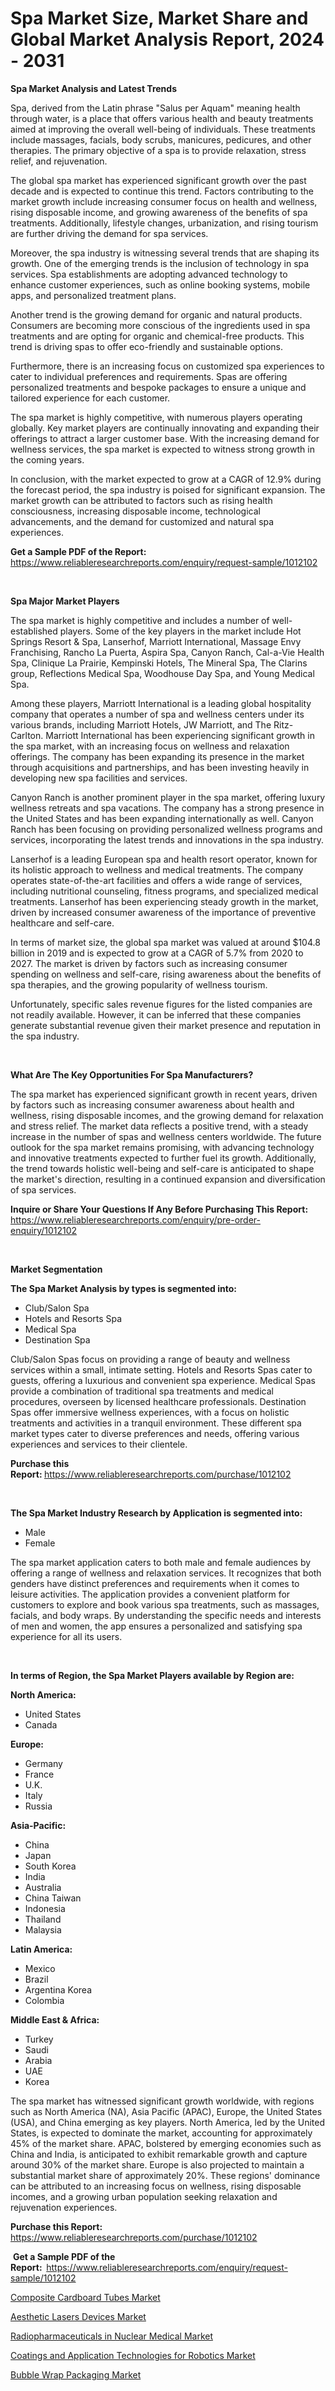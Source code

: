 <p><h1>Spa Market Size, Market Share and Global Market Analysis Report, 2024 - 2031</h1></p><p><strong>Spa Market Analysis and Latest Trends</strong></p>
<p><p>Spa, derived from the Latin phrase "Salus per Aquam" meaning health through water, is a place that offers various health and beauty treatments aimed at improving the overall well-being of individuals. These treatments include massages, facials, body scrubs, manicures, pedicures, and other therapies. The primary objective of a spa is to provide relaxation, stress relief, and rejuvenation.</p><p>The global spa market has experienced significant growth over the past decade and is expected to continue this trend. Factors contributing to the market growth include increasing consumer focus on health and wellness, rising disposable income, and growing awareness of the benefits of spa treatments. Additionally, lifestyle changes, urbanization, and rising tourism are further driving the demand for spa services.</p><p>Moreover, the spa industry is witnessing several trends that are shaping its growth. One of the emerging trends is the inclusion of technology in spa services. Spa establishments are adopting advanced technology to enhance customer experiences, such as online booking systems, mobile apps, and personalized treatment plans.</p><p>Another trend is the growing demand for organic and natural products. Consumers are becoming more conscious of the ingredients used in spa treatments and are opting for organic and chemical-free products. This trend is driving spas to offer eco-friendly and sustainable options.</p><p>Furthermore, there is an increasing focus on customized spa experiences to cater to individual preferences and requirements. Spas are offering personalized treatments and bespoke packages to ensure a unique and tailored experience for each customer.</p><p>The spa market is highly competitive, with numerous players operating globally. Key market players are continually innovating and expanding their offerings to attract a larger customer base. With the increasing demand for wellness services, the spa market is expected to witness strong growth in the coming years.</p><p>In conclusion, with the market expected to grow at a CAGR of 12.9% during the forecast period, the spa industry is poised for significant expansion. The market growth can be attributed to factors such as rising health consciousness, increasing disposable income, technological advancements, and the demand for customized and natural spa experiences.</p></p>
<p><strong>Get a Sample PDF of the Report:&nbsp;</strong> <a href="https://www.reliableresearchreports.com/enquiry/request-sample/1012102">https://www.reliableresearchreports.com/enquiry/request-sample/1012102</a></p>
<p>&nbsp;</p>
<p><strong>Spa Major Market Players</strong></p>
<p><p>The spa market is highly competitive and includes a number of well-established players. Some of the key players in the market include Hot Springs Resort & Spa, Lanserhof, Marriott International, Massage Envy Franchising, Rancho La Puerta, Aspira Spa, Canyon Ranch, Cal-a-Vie Health Spa, Clinique La Prairie, Kempinski Hotels, The Mineral Spa, The Clarins group, Reflections Medical Spa, Woodhouse Day Spa, and Young Medical Spa.</p><p>Among these players, Marriott International is a leading global hospitality company that operates a number of spa and wellness centers under its various brands, including Marriott Hotels, JW Marriott, and The Ritz-Carlton. Marriott International has been experiencing significant growth in the spa market, with an increasing focus on wellness and relaxation offerings. The company has been expanding its presence in the market through acquisitions and partnerships, and has been investing heavily in developing new spa facilities and services. </p><p>Canyon Ranch is another prominent player in the spa market, offering luxury wellness retreats and spa vacations. The company has a strong presence in the United States and has been expanding internationally as well. Canyon Ranch has been focusing on providing personalized wellness programs and services, incorporating the latest trends and innovations in the spa industry.</p><p>Lanserhof is a leading European spa and health resort operator, known for its holistic approach to wellness and medical treatments. The company operates state-of-the-art facilities and offers a wide range of services, including nutritional counseling, fitness programs, and specialized medical treatments. Lanserhof has been experiencing steady growth in the market, driven by increased consumer awareness of the importance of preventive healthcare and self-care.</p><p>In terms of market size, the global spa market was valued at around $104.8 billion in 2019 and is expected to grow at a CAGR of 5.7% from 2020 to 2027. The market is driven by factors such as increasing consumer spending on wellness and self-care, rising awareness about the benefits of spa therapies, and the growing popularity of wellness tourism.</p><p>Unfortunately, specific sales revenue figures for the listed companies are not readily available. However, it can be inferred that these companies generate substantial revenue given their market presence and reputation in the spa industry.</p></p>
<p>&nbsp;</p>
<p><strong>What Are The Key Opportunities For Spa Manufacturers?</strong></p>
<p><p>The spa market has experienced significant growth in recent years, driven by factors such as increasing consumer awareness about health and wellness, rising disposable incomes, and the growing demand for relaxation and stress relief. The market data reflects a positive trend, with a steady increase in the number of spas and wellness centers worldwide. The future outlook for the spa market remains promising, with advancing technology and innovative treatments expected to further fuel its growth. Additionally, the trend towards holistic well-being and self-care is anticipated to shape the market's direction, resulting in a continued expansion and diversification of spa services.</p></p>
<p><strong>Inquire or Share Your Questions If Any Before Purchasing This Report:</strong> <a href="https://www.reliableresearchreports.com/enquiry/pre-order-enquiry/1012102">https://www.reliableresearchreports.com/enquiry/pre-order-enquiry/1012102</a></p>
<p>&nbsp;</p>
<p><strong>Market Segmentation</strong></p>
<p><strong>The Spa Market Analysis by types is segmented into:</strong></p>
<p><ul><li>Club/Salon Spa</li><li>Hotels and Resorts Spa</li><li>Medical Spa</li><li>Destination Spa</li></ul></p>
<p><p>Club/Salon Spas focus on providing a range of beauty and wellness services within a small, intimate setting. Hotels and Resorts Spas cater to guests, offering a luxurious and convenient spa experience. Medical Spas provide a combination of traditional spa treatments and medical procedures, overseen by licensed healthcare professionals. Destination Spas offer immersive wellness experiences, with a focus on holistic treatments and activities in a tranquil environment. These different spa market types cater to diverse preferences and needs, offering various experiences and services to their clientele.</p></p>
<p><strong>Purchase this Report:&nbsp;</strong><a href="https://www.reliableresearchreports.com/purchase/1012102">https://www.reliableresearchreports.com/purchase/1012102</a></p>
<p>&nbsp;</p>
<p><strong>The Spa Market Industry Research by Application is segmented into:</strong></p>
<p><ul><li>Male</li><li>Female</li></ul></p>
<p><p>The spa market application caters to both male and female audiences by offering a range of wellness and relaxation services. It recognizes that both genders have distinct preferences and requirements when it comes to leisure activities. The application provides a convenient platform for customers to explore and book various spa treatments, such as massages, facials, and body wraps. By understanding the specific needs and interests of men and women, the app ensures a personalized and satisfying spa experience for all its users.</p></p>
<p>&nbsp;</p>
<p><strong>In terms of Region, the Spa Market Players available by Region are:</strong></p>
<p>
    <p> <strong> North America: </strong>
        <ul>
            <li>United States</li>
            <li>Canada</li>
        </ul>
        </p> 
    <p> <strong> Europe: </strong>
        <ul>
            <li>Germany</li>
            <li>France</li>
            <li>U.K.</li>
            <li>Italy</li>
            <li>Russia</li>
        </ul>
        </p> 
    <p> <strong> Asia-Pacific: </strong>
        <ul>
            <li>China</li>
            <li>Japan</li>
            <li>South Korea</li>
            <li>India</li>
            <li>Australia</li>
            <li>China Taiwan</li>
            <li>Indonesia</li>
            <li>Thailand</li>
            <li>Malaysia</li>
        </ul>
        </p> 
    <p> <strong> Latin America: </strong>
        <ul>
            <li>Mexico</li>
            <li>Brazil</li>
            <li>Argentina Korea</li>
            <li>Colombia</li>
        </ul>
        </p> 
    <p> <strong> Middle East & Africa: </strong>
        <ul>
            <li>Turkey</li>
            <li>Saudi</li>
            <li>Arabia</li>
            <li>UAE</li>
            <li>Korea</li>
        </ul>
    </p>
    </p>
<p><p>The spa market has witnessed significant growth worldwide, with regions such as North America (NA), Asia Pacific (APAC), Europe, the United States (USA), and China emerging as key players. North America, led by the United States, is expected to dominate the market, accounting for approximately 45% of the market share. APAC, bolstered by emerging economies such as China and India, is anticipated to exhibit remarkable growth and capture around 30% of the market share. Europe is also projected to maintain a substantial market share of approximately 20%. These regions' dominance can be attributed to an increasing focus on wellness, rising disposable incomes, and a growing urban population seeking relaxation and rejuvenation experiences.</p></p>
<p><strong>Purchase this Report: </strong><a href="https://www.reliableresearchreports.com/purchase/1012102">https://www.reliableresearchreports.com/purchase/1012102</a></p>
<p>&nbsp;<strong>Get a Sample PDF of the Report:&nbsp;&nbsp;</strong><a href="https://www.reliableresearchreports.com/enquiry/request-sample/1012102">https://www.reliableresearchreports.com/enquiry/request-sample/1012102</a></p>
<p><strong></strong></p>
<p><p><a href="https://medium.com/@vallieemard78/composite-cardboard-tubes-market-size-reveals-the-best-marketing-channels-in-global-industry-1cb54a095ab7">Composite Cardboard Tubes Market</a></p><p><a href="https://github.com/lilstefpacute/Market-Research-Report-List-3/blob/main/aesthetic-lasers-devices-market.md">Aesthetic Lasers Devices Market</a></p><p><a href="https://github.com/rexevange/Market-Research-Report-List-3/blob/main/radiopharmaceuticals-in-nuclear-medical-market.md">Radiopharmaceuticals in Nuclear Medical Market</a></p><p><a href="https://medium.com/@vallieemard78/coatings-and-application-technologies-for-robotics-market-analysis-its-cagr-market-segmentation-2aae7f94318f">Coatings and Application Technologies for Robotics Market</a></p><p><a href="https://medium.com/@boydsmitham726/analyzing-bubble-wrap-packaging-market-global-industry-perspective-and-forecast-2024-to-2031-fdbe5cdb7cc8">Bubble Wrap Packaging Market</a></p></p>